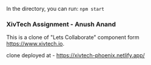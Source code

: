 In the directory, you can run:
`npm start`

### XivTech Assignment - Anush Anand
This is a clone of "Lets Collaborate" component form https://www.xivtech.io.

clone deployed at - https://xivtech-phoenix.netlify.app/

